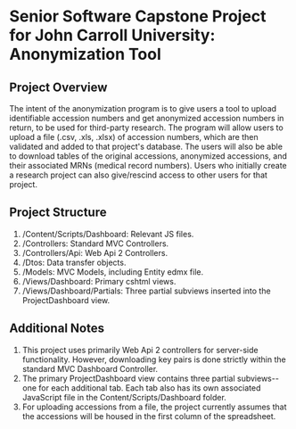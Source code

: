 # Senior Software Capstone Project for John Carroll University: Anonymization Tool
## Project Overview
The intent of the anonymization program is to give users a tool to upload identifiable accession numbers and get anonymized accession numbers in return, to be used for third-party research. The program will allow users to upload a file (.csv, .xls, .xlsx) of accession numbers, which are then validated and added to that project's database. The users will also be able to download tables of the original accessions, anonymized accessions, and their associated MRNs (medical record numbers). Users who initially create a research project can also give/rescind access to other users for that project.
## Project Structure
1. /Content/Scripts/Dashboard: Relevant JS files. 
2. /Controllers: Standard MVC Controllers.
3. /Controllers/Api: Web Api 2 Controllers.
4. /Dtos: Data transfer objects.
5. /Models: MVC Models, including Entity edmx file.
6. /Views/Dashboard: Primary cshtml views.
7. /Views/Dashboard/Partials: Three partial subviews inserted into the ProjectDashboard view.
## Additional Notes
1. This project uses primarily Web Api 2 controllers for server-side functionality. However, downloading key pairs is done strictly within the standard MVC Dashboard Controller.
2. The primary ProjectDashboard view contains three partial subviews--one for each additional tab. Each tab also has its own associated JavaScript file in the Content/Scripts/Dashboard folder.
3. For uploading accessions from a file, the project currently assumes that the accessions will be housed in the first column of the spreadsheet.
